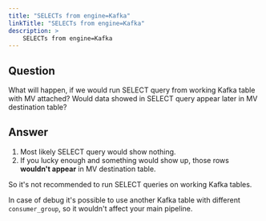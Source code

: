 ```yaml
---
title: "SELECTs from engine=Kafka"
linkTitle: "SELECTs from engine=Kafka"
description: >
    SELECTs from engine=Kafka
---
```

## Question

What will happen, if we would run SELECT query from working Kafka table with MV attached? Would data showed in SELECT query appear later in MV destination table?

## Answer

1. Most likely SELECT query would show nothing.
2. If you lucky enough and something would show up, those rows **wouldn't appear** in MV destination table.

So it's not recommended to run SELECT queries on working Kafka tables.

In case of debug it's possible to use another Kafka table with different `consumer_group`, so it wouldn't affect your main pipeline.
